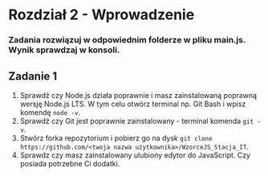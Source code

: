 # Rozdział 2 - Wprowadzenie


### Zadania rozwiązuj w odpowiednim folderze w pliku main.js. Wynik sprawdzaj w konsoli.

## Zadanie 1

1. Sprawdź czy Node.js działa poprawnie i masz zainstalowaną poprawną wersję Node.js LTS.
   W tym celu otwórz terminal np. Git Bash i wpisz komendę `node -v`.
2. Sprawdź czy Git jest poprawnie zainstalowany - terminal komenda `git -v`.   
3. Stwórz forka repozytorium i pobierz go na dysk `git clone https://github.com/<twoja nazwa użytkownika>/WzorceJS_Stacja_IT`.
4. Sprawdz czy masz zainstalowany ulubiony edytor do JavaScript. Czy posiada potrzebne Ci dodatki. 



